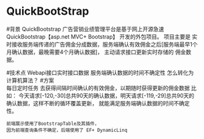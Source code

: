 # QuickBootStrap

#背景
    QuickBootstrap 广告营销业绩管理平台是基于网上开源急速QuickBootstrap【asp.net MVC+ Bootstrap】 开发的外包项目。
    项目主要是 实时接收服务端传递的广告佣金分成数据，服务端确认有效佣金之后[服务端最早1个月确认数据，最晚需要4个月确认数据]，  主动请求接口更新实时存储的 佣金数据。
    
#技术点
    Webapi接口实时接口数据
    服务端确认数据的时间不确定性 怎么转化为计算机算法？
#方案    
    每日定时任务 去获得间隔时间确认的有效佣金，以期随时获得更新的佣金数据
      比如： 今天请求[-120,-30]总共90天的确认数据，明天请求[-119,-29]总共90天的确认数据，这样不断的循环覆盖更新，     就能满足服务端确认数据的时间不确定性。
    
    前端展示使用了BootstrapTable及其插件，
    因为前端查询条件不确定，后端使用了 EF+ DynamicLinq
    
    

